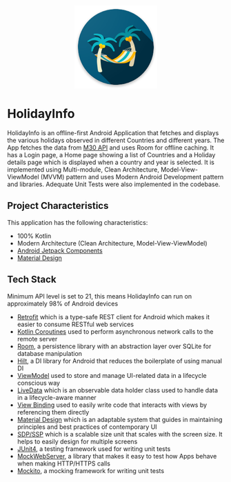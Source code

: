 <p align="center">
  <img src="app_icon.png" title="App Logo">
</p>

# HolidayInfo

HolidayInfo is an offline-first Android Application that fetches and displays the various holidays observed in different Countries and different years. The App fetches the data from [M30 API](https://m3o.com/holidays/api) and uses Room for offline caching. It has a Login page, a Home page showing a list of Countries and a Holiday details page which is displayed when a country and year is selected. It is implemented using Multi-module, Clean Architecture, Model-View-ViewModel (MVVM) pattern and uses Modern Android Development pattern and libraries. Adequate Unit Tests were also implemented in the codebase.

## Project Characteristics

This application has the following characteristics:
* 100% Kotlin
* Modern Architecture (Clean Architecture, Model-View-ViewModel)
* [Android Jetpack Components](https://developer.android.com/jetpack)
* [Material Design](https://material.io/develop/android/docs/getting-started)

## Tech Stack

Minimum API level is set to 21, this means HolidayInfo can run on approximately 98% of Android devices
* [Retrofit](https://square.github.io/retrofit/) which is a type-safe REST client for Android which makes it easier to consume RESTful web services
* [Kotlin Coroutines](https://developer.android.com/kotlin/coroutines) used to perform asynchronous network calls to the remote server
* [Room](https://developer.android.com/training/data-storage/room), a persistence library with an abstraction layer over SQLite for database manipulation
* [Hilt](https://dagger.dev/hilt/), a DI library for Android that reduces the boilerplate of using manual DI
* [ViewModel](https://developer.android.com/topic/libraries/architecture/viewmodel) used to store and manage UI-related data in a lifecycle conscious way
* [LiveData](https://developer.android.com/topic/libraries/architecture/livedata) which is an observable data holder class used to handle data in a lifecycle-aware manner
* [View Binding](https://developer.android.com/topic/libraries/view-binding) used to easily write code that interacts with views by referencing them directly
* [Material Design](https://material.io/develop/android/docs/getting-started/) which is an adaptable system that guides in maintaining principles and best practices of contemporary UI
* [SDP/SSP](https://github.com/intuit/sdp) which is a scalable size unit that scales with the screen size. It helps to easily design for multiple screens
* [JUnit4](https://junit.org/junit4), a testing framework used for writing unit tests
* [MockWebServer](https://javadoc.io/doc/com.squareup.okhttp3/mockwebserver/3.14.9/overview-summary.html), a library that makes it easy to test how Apps behave when making HTTP/HTTPS calls
* [Mockito](https://site.mockito.org/), a mocking framework for writing unit tests
